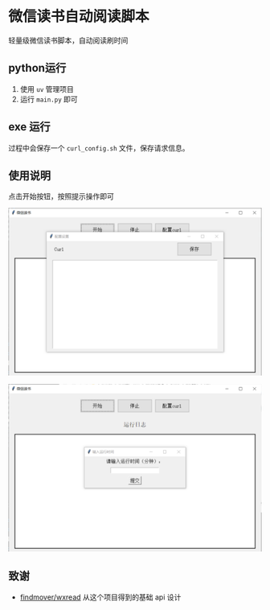 # 微信读书自动阅读脚本

轻量级微信读书脚本，自动阅读刷时间

## python运行

1. 使用 `uv` 管理项目
2. 运行 `main.py` 即可

## exe 运行

过程中会保存一个 `curl_config.sh` 文件，保存请求信息。

## 使用说明

点击开始按钮，按照提示操作即可

![alt text](images/README/image.png)

![alt text](images/README/image-1.png)

## 致谢

- [findmover/wxread](https://github.com/findmover/wxread) 从这个项目得到的基础 api 设计
